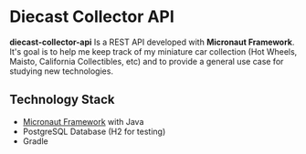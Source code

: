 # Diecast Collector API

**diecast-collector-api** Is a REST API developed with **Micronaut Framework**. It's goal is to help me keep track of my miniature car collection (Hot Wheels, Maisto, California Collectibles, etc) and to provide a general use case for studying new technologies.  


## Technology Stack
- [Micronaut Framework](https://micronaut.io/) with Java
- PostgreSQL Database (H2 for testing)
- Gradle